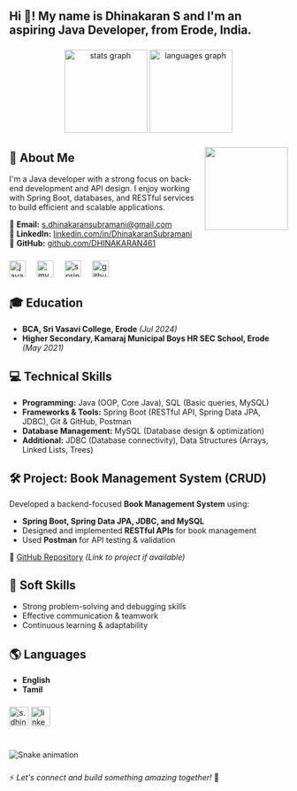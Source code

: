 <h2 align="left">Hi 👋! My name is Dhinakaran S and I'm an aspiring Java Developer, from Erode, India.</h2>

###

<div align="center">
  <img src="https://github-readme-stats.vercel.app/api?username=DHINAKARAN461&hide_title=false&hide_rank=false&show_icons=true&include_all_commits=true&count_private=true&disable_animations=false&theme=dracula&locale=en&hide_border=false" height="150" alt="stats graph"  />
  <img src="https://github-readme-stats.vercel.app/api/top-langs?username=DHINAKARAN461&locale=en&hide_title=false&layout=compact&card_width=320&langs_count=5&theme=dracula&hide_border=false" height="150" alt="languages graph"  />
</div>

###

<img align="right" height="150" src="https://i.imgflip.com/65efzo.gif"  />

###

## 📌 About Me
I'm a Java developer with a strong focus on back-end development and API design. I enjoy working with Spring Boot, databases, and RESTful services to build efficient and scalable applications.

🔹 **Email:** [s.dhinakaransubramani@gmail.com](mailto:s.dhinakaransubramani@gmail.com)  
🔹 **LinkedIn:** [linkedin.com/in/DhinakaranSubramani](https://linkedin.com/in/DhinakaranSubramani)  
🔹 **GitHub:** [github.com/DHINAKARAN461](https://github.com/DHINAKARAN461)

###

<div align="left">
  <img src="https://cdn.jsdelivr.net/gh/devicons/devicon/icons/java/java-original.svg" height="30" alt="java logo"  />
  <img width="12" />
  <img src="https://cdn.jsdelivr.net/gh/devicons/devicon/icons/mysql/mysql-original.svg" height="30" alt="mysql logo"  />
  <img width="12" />
  <img src="https://cdn.jsdelivr.net/gh/devicons/devicon/icons/spring/spring-original.svg" height="30" alt="spring logo"  />
  <img width="12" />
  <img src="https://cdn.jsdelivr.net/gh/devicons/devicon/icons/github/github-original.svg" height="30" alt="github logo"  />
</div>

###

## 🎓 Education
- **BCA, Sri Vasavi College, Erode** *(Jul 2024)*
- **Higher Secondary, Kamaraj Municipal Boys HR SEC School, Erode** *(May 2021)*

###

## 💻 Technical Skills
- **Programming:** Java (OOP, Core Java), SQL (Basic queries, MySQL)
- **Frameworks & Tools:** Spring Boot (RESTful API, Spring Data JPA, JDBC), Git & GitHub, Postman
- **Database Management:** MySQL (Database design & optimization)
- **Additional:** JDBC (Database connectivity), Data Structures (Arrays, Linked Lists, Trees)

###

## 🛠️ Project: **Book Management System (CRUD)**
Developed a backend-focused **Book Management System** using:
- **Spring Boot, Spring Data JPA, JDBC, and MySQL**
- Designed and implemented **RESTful APIs** for book management
- Used **Postman** for API testing & validation

🔗 [GitHub Repository](#) *(Link to project if available)*

###

## 🚀 Soft Skills
- Strong problem-solving and debugging skills
- Effective communication & teamwork
- Continuous learning & adaptability

###

## 🌎 Languages
- **English**
- **Tamil**

###

<div align="left">
  <img src="https://img.shields.io/static/v1?message=Gmail&logo=gmail&label=&color=D14836&logoColor=white&labelColor=&style=for-the-badge" height="35" alt="s.dhinakaransubramani@gmail.com"  />
  <img src="https://img.shields.io/static/v1?message=LinkedIn&logo=linkedin&label=&color=0077B5&logoColor=white&labelColor=&style=for-the-badge" height="35" alt="linkedin logo"  />
</div>

###

<br clear="both">

<img src="https://raw.githubusercontent.com/maurodesouza/maurodesouza/output/snake.svg" alt="Snake animation" />

###

⚡ *Let's connect and build something amazing together!* 🚀

